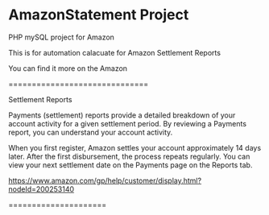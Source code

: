 # AmazonStatement Project
PHP mySQL project for Amazon

This is for automation calacuate for Amazon Settlement Reports

You can find it more on the Amazon



 ==============================
 
 Settlement Reports

Payments (settlement) reports provide a detailed breakdown of your account activity for a given settlement period. By reviewing a Payments report, you can understand your account activity.

When you first register, Amazon settles your account approximately 14 days later. After the first disbursement, the process repeats regularly. You can view your next settlement date on the Payments page on the Reports tab.

https://www.amazon.com/gp/help/customer/display.html?nodeId=200253140

=====================


